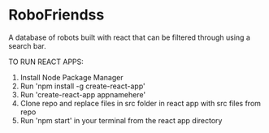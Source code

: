# RoboFriendss
A database of robots built with react that can be filtered through using a search bar.

TO RUN REACT APPS: 


1) Install Node Package Manager
2) Run 'npm install -g create-react-app'
3) Run 'create-react-app appnamehere' 
4) Clone repo and replace files in src folder in react app with src files from repo
5) Run 'npm start' in your terminal from the react app directory
